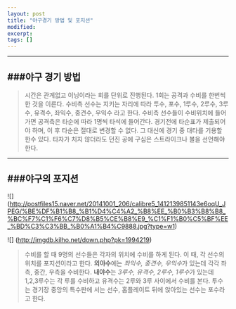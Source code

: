 ```yaml
---
layout: post
title: "야구경기 방법 및 포지션" 
modified:
excerpt:
tags: []
---
```



------------------------------------------
###야구 경기 방법
--------------------------------------------------

> 시간은 관계없고 이닝이라는 회를 단위로 진행된다. 1회는 공격과 수비를 한번씩 한 것을 이른다. 수비측 선수는 지키는 자리에 따라 투수, 포수, 1루수, 2루수, 3루수, 유격수, 좌익수, 중견수, 우익수 라고 한다. 수비측 선수들이 수비위치에 들어가면 공격측은 타순에 따라 1명씩 타석에 들어간다. 경기전에 타순표가 제출되어야 하며, 이 후 타순은 절대로 변경할 수 없다. 그 대신에 경기 중 대타를 기용할 한수 있다. 타자가 치지 않더라도 던진 공에 구심은 스트라이크나 볼을 선언해야 한다.


---------------------------------------------------
###야구의 포지션
--------------------------------------------------------------------

![]
(http://postfiles15.naver.net/20141001_206/calibre5_1412139851143e6oqU_JPEG/%BE%DF%B1%B8_%B1%D4%C4%A2_%B8%EE_%B0%B3%B8%B8_%BC%F7%C1%F6%C7%D8%B5%CE%B8%E9_%C1%F1%B0%C5%BF%EE_%BD%C3%C3%BB_%B0%A1%B4%C9888.jpg?type=w1)

![]
(http://imgdb.kilho.net/down.php?pk=1994219)

>수비를 할 때 9명의 선수들은 각자의 위치에 수비를 하게 된다. 이 때, 각 선수의 위치를 포지션이라고 한다. **외야수**에는 *좌익수, 중견수, 우익수*가 있는데 각각 좌측, 중간, 우측을 수비한다. **내야수**는 *3루수, 유격수, 2루수, 1루수*가 있는데 1,2,3루수는 각 루를 수비하고 유격수는 2루와 3루 사이에서 수비를 본다. 투수는 경기장 중앙의 특수판에 서는 선수, 홈플레이트 뒤에 앉아있는 선수는 포수라고 한다.



